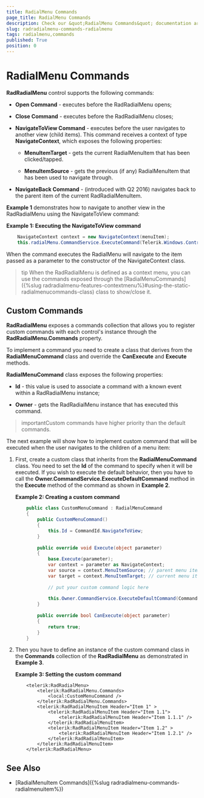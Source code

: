 ```yaml
---
title: RadialMenu Commands
page_title: RadialMenu Commands
description: Check our &quot;RadialMenu Commands&quot; documentation article for the RadRadialMenu {{ site.framework_name }} control.
slug: radradialmenu-commands-radialmenu
tags: radialmenu,commands
published: True
position: 0
---
```


# RadialMenu Commands

__RadRadialMenu__ control supports the following commands: 

* __Open Command__ - executes before the RadRadialMenu opens;

* __Close Command__ -  executes before the RadRadialMenu closes;          

* __NavigateToView Command__ - executes before the user navigates to another view (child items). This command receives a context of type __NavigateContext__, which exposes the following properties:            

	* __MenuItemTarget__ - gets the current RadialMenuItem that has been clicked/tapped.              

	* __MenuItemSource__ - gets the previous (if any) RadialMenuItem that has been used to navigate through.     
	
* __NavigateBack Command__ - (introduced with Q2 2016) navigates back to the parent item of the current RadRadialMenuItem.

__Example 1__ demonstrates how to navigate to another view in the RadRadialMenu using the NavigateToView command:

__Example 1: Executing the NavigateToView command__

```C#
	NavigateContext context = new NavigateContext(menuItem);
	this.radialMenu.CommandService.ExecuteCommand(Telerik.Windows.Controls.RadialMenu.Commands.CommandId.NavigateToView, context);
```

When the command executes the RadialMenu will navigate to the item passed as a parameter to the constructor of the NavigateContext class.

>tip When the RadRadialMenu is defined as a context menu, you can use the commands exposed through the [RadialMenuCommands]({%slug radradialmenu-features-contextmenu%}#using-the-static-radialmenucommands-class) class to show/close it.

## Custom Commands

__RadRadialMenu__ exposes a commands collection that allows you to register custom commands with each control's instance through the __RadRadialMenu.Commands__ property.        

To implement a command you need to create a class that derives from the __RadialMenuCommand__ class and override the __CanExecute__ and __Execute__ methods.        

__RadialMenuCommand__ class exposes the following properties:        

* __Id__ - this value is used to associate a command with a known event within a RadRadialMenu instance;          

* __Owner__ - gets the RadRadialMenu instance that has executed this command.          

>importantCustom commands have higher priority than the default commands.

The next example will show how to implement custom command that will be executed when the user navigates to the children of a menu item:

1. First, create a custom class that inherits from the __RadialMenuCommand__ class. You need to set the __Id__ of the command to specify when it will be executed. If you wish to execute the default behavior, then you have to call the __Owner.CommandService.ExecuteDefaultCommand__ method in the __Execute__ method of the command as shown in __Example 2__. 

	__Example 2: Creating a custom command__

	```C#
		public class CustomMenuCommand : RadialMenuCommand
		{
		    public CustomMenuCommand()
		    {
		        this.Id = CommandId.NavigateToView;
		    }
		
		    public override void Execute(object parameter)
		    {
		        base.Execute(parameter);
		        var context = parameter as NavigateContext;
		        var source = context.MenuItemSource; // parent menu item
		        var target = context.MenuItemTarget; // current menu item
		
		        // put your custom command logic here
		
		        this.Owner.CommandService.ExecuteDefaultCommand(CommandId.NavigateToView, context);
		    }
		
		    public override bool CanExecute(object parameter)
		    {
		        return true;
		    }
		}
	```

1. Then you have to define an instance of the custom command class in the __Commands__ collection of the __RadRadialMenu__ as demonstrated in __Example 3__.            

	__Example 3: Setting the custom command__

	```XAML
		<telerik:RadRadialMenu>
		    <telerik:RadRadialMenu.Commands>
		        <local:CustomMenuCommand />
		    </telerik:RadRadialMenu.Commands>
		    <telerik:RadRadialMenuItem Header="Item 1" >
		        <telerik:RadRadialMenuItem Header="Item 1.1">
		            <telerik:RadRadialMenuItem Header="Item 1.1.1" />
		        </telerik:RadRadialMenuItem>
		        <telerik:RadRadialMenuItem Header="Item 1.2" >
		            <telerik:RadRadialMenuItem Header="Item 1.2.1" />
		        </telerik:RadRadialMenuItem>
		    </telerik:RadRadialMenuItem>
		</telerik:RadRadialMenu>
	```

## See Also

 * [RadialMenuItem Commands]({%slug radradialmenu-commands-radialmenuitem%})

